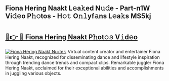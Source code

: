 ## Fiona Hering Naakt L𝚎a𝚔ed N𝚞𝚍e - Part-n1W Vi𝚍𝚎o P𝚑𝚘tos - H𝚘𝚝 O𝚗𝚕yf𝚊ns L𝚎a𝚔s MS5kj

# <h2><a href="http://kfblar.oniu.top/?m=Fiona+Hering+Naakt">🔗👉 🔴 Fiona Hering Naakt P𝚑ot𝚘𝚜 V𝚒d𝚎o</a></h2>

[![Fiona Hering Naakt Nu𝚍e𝚜](https://i.imgur.com/0qMVB7G.gif)](http://kfblar.oniu.top/?m=Fiona+Hering+Naakt)
Virtual content creator and entertainer Fiona Hering Naakt, recognized for disseminating dance and lifestyle inspiration through trending dance trends and compact clips. Remarkable juggler Fiona Hering Naakt, acclaimed for their exceptional abilities and accomplishments in juggling various objects.  
